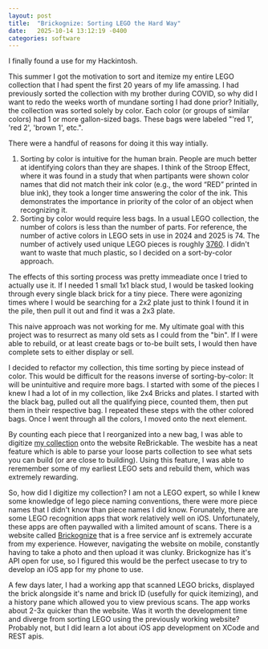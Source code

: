 ```yaml
---
layout: post
title:  "Brickognize: Sorting LEGO the Hard Way"
date:   2025-10-14 13:12:19 -0400
categories: software
---
```


I finally found a use for my Hackintosh.

This summer I got the motivation to sort and itemize my entire LEGO collection that I had spent the first 20 years of my life amassing. I had previously sorted the collection with my brother during COVID, so why did I want to redo the weeks worth of mundane sorting I had done prior?
Initially, the collection was sorted solely by color. Each color (or groups of similar colors) had 1 or more gallon-sized bags. These bags were labeled "'red 1', 'red 2', 'brown 1', etc.".

There were a handful of reasons for doing it this way intially.

1. Sorting by color is intuitive for the human brain. People are much better at identifying colors than they are shapes. I think of the Stroop Effect, where it was found in a study that when partipants were shown color names that did not match their ink color (e.g., the word “RED” printed in blue ink), they took a longer time answering the color of the ink. This demonstrates the importance in priority of the color of an object when recognizing it.
2. Sorting by color would require less bags. In a usual LEGO collection, the number of colors is less than the number of parts. For reference, the number of active colors in LEGO sets in use in 2024 and 2025 is 74. The number of actively used unique LEGO pieces is roughly [3760](https://brickarchitect.com/bricks/). I didn't want to waste that much plastic, so I decided on a sort-by-color approach.

The effects of this sorting process was pretty immeadiate once I tried to actually use it. If I needed 1 small 1x1 black stud, I would be tasked looking through every single black brick for a tiny piece. There were agonizing times where I would be searching for a 2x2 plate just to think I found it in the pile, then pull it out and find it was a 2x3 plate.

This naive approach was not working for me. My ultimate goal with this project was to resurrect as many old sets as I could from the "bin". If I were able to rebuild, or at least create bags or to-be built sets, I would then have complete sets to either display or sell.

I decided to refactor my collection, this time sorting by piece instead of color. This would be difficult for the reasons inverse of sorting-by-color: It will be unintuitive and require more bags. I started with some of the pieces I knew I had a lot of in my collection, like 2x4 Bricks and plates. I started with the black bag, pulled out all the qualifying piece, counted them, then put them in their respective bag. I repeated these steps with the other colored bags. Once I went through all the colors, I moved onto the next element.

By counting each piece that I reorganized into a new bag, I was able to digitize [my collection](https://rebrickable.com/users/Eggbeater6071/partlists/) onto the website ReBrickable. The wesbite has a neat feature which is able to parse your loose parts collection to see what sets you can build (or are close to building). Using this feature, I was able to reremember some of my earliest LEGO sets and rebuild them, which was extremely rewarding.

So, how did I digitize my collection? I am not a LEGO expert, so while I knew some knowledge of lego piece naming conventions, there were more piece names that I didn't know than piece names I did know. Forunately, there are some LEGO recognition apps that work relatively well on iOS. Unfortunately, these apps are often paywalled with a limited amount of scans. There is a website called [Brickognize](https://brickognize.com/) that is a free service anf is extremely accurate from my experience. However, navigating the website on mobile, constantly having to take a photo and then upload it was clunky. Brickognize has it's API open for use, so I figured this would be the perfect usecase to try to develop an iOS app for my phone to use.

A few days later, I had a working app that scanned LEGO bricks, displayed the brick alongside it's name and brick ID (usefully for quick itemizing), and a history pane which allowed you to view previous scans. The app works about 2-3x quicker than the website. Was it worth the development time and diverge from sorting LEGO using the previously working website? Probably not, but I did learn a lot about iOS app development on XCode and REST apis.

